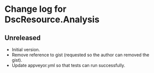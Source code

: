 # Change log for DscResource.Analysis

## Unreleased

- Initial version.
- Remove reference to gist (requested so the author can removed the gist).
- Update appveyor.yml so that tests can run successfully.
